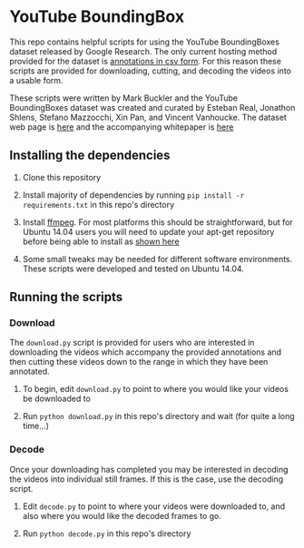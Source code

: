 # YouTube BoundingBox

This repo contains helpful scripts for using the YouTube BoundingBoxes
dataset released by Google Research. The only current hosting method 
provided for the dataset is [annotations in csv
form](https://research.google.com/youtube-bb/download.html). For this
reason these scripts are provided for downloading, cutting, and decoding
the videos into a usable form.

These scripts were written by Mark Buckler and the YouTube BoundingBoxes
dataset was created and curated by Esteban Real, Jonathon Shlens,
Stefano Mazzocchi, Xin Pan, and Vincent Vanhoucke. The dataset web page
is [here](https://research.google.com/youtube-bb/index.html) and the
accompanying whitepaper is [here](https://arxiv.org/abs/1702.00824)

## Installing the dependencies

1. Clone this repository

2. Install majority of dependencies by running 
`pip install -r requirements.txt` in this repo's directory

3. Install [ffmpeg](https://ffmpeg.org/). For most platforms this should
	 be straightforward, but for Ubuntu 14.04 users you will need to
update your apt-get repository before being able to install as [shown
here](https://www.faqforge.com/linux/how-to-install-ffmpeg-on-ubuntu-14-04/) 

4. Some small tweaks may be needed for different software environments.
	 These scripts were developed and tested on Ubuntu 14.04.

## Running the scripts

### Download

The `download.py` script is provided for users who are interested in
downloading the videos which accompany the provided annotations and then
cutting these videos down to the range in which they have been
annotated.

1. To begin, edit `download.py` to point to where you would like your 
videos be downloaded to  

2. Run `python download.py` in this repo's directory and wait 
(for quite a long time...)

### Decode

Once your downloading has completed you may be interested in decoding
the videos into individual still frames. If this is the case, use the
decoding script.

1. Edit `decode.py` to point to where your videos were downloaded to, and
	 also where you would like the decoded frames to go.

2. Run `python decode.py` in this repo's directory
